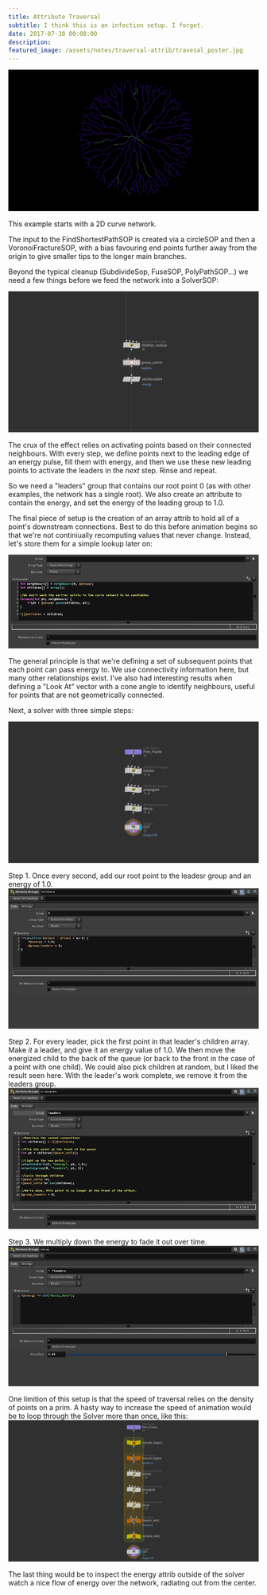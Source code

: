 ```yaml
---
title: Attribute Traversal
subtitle: I think this is an infection setup. I forget.
date: 2017-07-30 00:00:00
description:
featured_image: /assets/notes/traversal-attrib/travesal_poster.jpg
---
```


![The finished result](/assets/notes/traversal-attrib/traversal_attrib.gif)

This example starts with a 2D curve network.

The input to the FindShortestPathSOP is created via a circleSOP and then a VoronoiFractureSOP, with a bias favouring end points further away from the origin to give smaller tips to the longer main branches.

Beyond the typical cleanup (SubdivideSop, FuseSOP, PolyPathSOP...) we need a few things before we feed the network into a SolverSOP:

![Presolve](/assets/notes/traversal-attrib/traversal-attribs-presolve.jpg)

The crux of the effect relies on activating points based on their connected neighbours. With every step, we define points next to the leading edge of an energy pulse, fill them with energy, and then we use these new leading points to activate the leaders in the *next* step. Rinse and repeat.

So we need a "leaders" group that contains our root point 0 (as with other examples, the network has a single root). We also create an attribute to contain the energy, and set the energy of the leading group to 1.0.

The final piece of setup is the creation of an array attrib to hold all of a point's downstream connections. Best to do this before animation begins so that we're not continiually recomputing values that never change. Instead, let's store them for a simple lookup later on:

![Lookup](/assets/notes/traversal-attrib/traversal-attribs-lookup.jpg)

The general principle is that we're defining a set of subsequent points that each point can pass energy to. We use connectivity information here, but many other relationships exist. I've also had interesting results when defining a "Look At" vector with a cone angle to identify neighbours, useful for points that are not geometrically connected.

Next, a solver with three simple steps:

![Solver Overview](/assets/notes/traversal-attrib/traversal-attribs-solver.jpg)

Step 1. Once every second, add our root point to the leadesr group and an energy of 1.0.
![Solver step 1](/assets/notes/traversal-attribs-solver1.jpg)

Step 2. For every leader, pick the first point in that leader's children array. Make *it* a leader, and give it an energy value of 1.0. We then move the energized child to the back of the queue (or back to the front in the case of a point with one child). We could also pick children at random, but I liked the result seen here. With the leader's work complete, we remove it from the leaders group.
![Solver step 2](/assets/notes/traversal-attribs-solver2.jpg)

Step 3. We multiply down the energy to fade it out over time.
![Solver step 3](/assets/notes/traversal-attribs-solver3.jpg)

One limition of this setup is that the speed of traversal relies on the density of points on a prim. A hasty way to increase the speed of animation would be to loop through the Solver more than once, like this:
![Faster](/assets/notes/traversal-faster.jpg)

The last thing would be to inspect the energy attrib outside of the solver watch a nice flow of energy over the network, radiating out from the center.